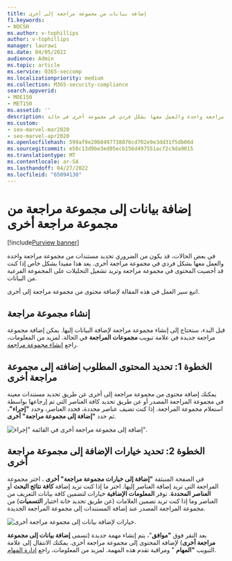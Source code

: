 ```yaml
---
title: إضافة بيانات من مجموعة مراجعة إلى أخرى
f1.keywords:
- NOCSH
ms.author: v-tophillips
author: v-tophillips
manager: laurawi
ms.date: 04/05/2022
audience: Admin
ms.topic: article
ms.service: O365-seccomp
ms.localizationpriority: medium
ms.collection: M365-security-compliance
search.appverid:
- MOE150
- MET150
ms.assetid: ''
description: تعرف على كيفية تحديد المستندات من مجموعة مراجعة واحدة والعمل معها بشكل فردي في مجموعة أخرى في حالة Microsoft Purview eDiscovery (Premium).
ms.custom:
- seo-marvel-mar2020
- seo-marvel-apr2020
ms.openlocfilehash: 599af9e2060497738076cd702e9e3dd31f5db06d
ms.sourcegitcommit: e50c13d9be3ed05ecb156d497551acf2c9da9015
ms.translationtype: MT
ms.contentlocale: ar-SA
ms.lasthandoff: 04/27/2022
ms.locfileid: "65094130"
---
```

# <a name="add-data-to-a-review-set-from-another-review-set"></a>إضافة بيانات إلى مجموعة مراجعة من مجموعة مراجعة أخرى

[!include[Purview banner](../includes/purview-rebrand-banner.md)]

في بعض الحالات، قد يكون من الضروري تحديد مستندات من مجموعة مراجعة واحدة والعمل معها بشكل فردي في مجموعة مراجعة أخرى. يعد هذا مفيدا بشكل خاص إذا كنت قد أحصيت المحتوى في مجموعة مراجعة وتريد تشغيل التحليلات على المجموعة الفرعية من البيانات.

اتبع سير العمل في هذه المقالة لإضافة محتوى من مجموعة مراجعة إلى أخرى.

## <a name="create-a-review-set"></a>إنشاء مجموعة مراجعة

قبل البدء، ستحتاج إلى إنشاء مجموعة مراجعة لإضافة البيانات إليها.  يمكن إضافة مجموعة مراجعة جديدة في علامة تبويب **مجموعات المراجعة** في الحالة. لمزيد من المعلومات، راجع [إنشاء مجموعة مراجعة](managing-review-sets.md#create-a-review-set).

## <a name="step-1-identify-content-to-add-to-another-review-set"></a>الخطوة 1: تحديد المحتوى المطلوب إضافته إلى مجموعة مراجعة أخرى

يمكنك إضافة محتوى من مجموعة مراجعة إلى أخرى عن طريق تحديد مستندات معينة في مجموعة المراجعة المصدر أو عن طريق تحديد كافة العناصر التي تم إرجاعها بواسطة استعلام مجموعة المراجعة. إذا كنت تضيف عناصر محددة، فحدد العناصر، وحدد **"إجراء"**، ثم حدد **"إضافة إلى مجموعة مراجعة" أخرى**.

![إضافة إلى مجموعة مراجعة أخرى في القائمة "إجراء".](../media/64f2a4d4-eba3-4ab3-a3ba-d519feea3142.png)

## <a name="step-2-specify-options-for-adding-to-another-review-set"></a>الخطوة 2: تحديد خيارات الإضافة إلى مجموعة مراجعة أخرى

في الصفحة المنبثقة **"إضافة إلى خيارات مجموعة مراجعة" أخرى** ، اختر مجموعة المراجعة التي تريد إضافة العناصر إليها. اختر ما إذا كنت تريد إضافة **كافة نتائج البحث** أو **العناصر المحددة**.  توفر **المعلومات الإضافية** خيارات لتضمين كافة بيانات التعريف من العناصر وما إذا كنت تريد تضمين العلامات (عن طريق تحديد خانة اختيار **التسميات**) من مجموعة المراجعة المصدر عند إضافة المستندات إلى مجموعة المراجعة الجديدة.  

![خيارات لإضافة بيانات إلى مجموعة مراجعة أخرى.](../media/6440ee44-68fd-44d7-b43a-3a477345525c.png)

بعد النقر فوق **"موافق**"، يتم إنشاء مهمة جديدة (تسمى **إضافة بيانات إلى مجموعة مراجعة أخرى**) لإضافة المحتوى إلى مجموعة مراجعة أخرى. يمكنك الانتقال إلى علامة التبويب **"المهام** " ومراقبة تقدم هذه المهمة. لمزيد من المعلومات، راجع [إدارة المهام](managing-jobs-ediscovery20.md).
